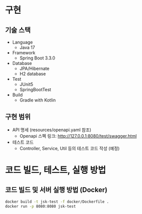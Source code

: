 # 구현
## 기술 스택
- Language
    - Java 17
- Framework
    - Spring Boot 3.3.0
- Database
    - JPA/Hibernate
    - H2 database
- Test
    - JUnit5
    - SpringBootTest
- Build
    - Gradle with Kotlin

## 구현 범위
- API 명세 (resources/openapi.yaml 참조)
    - Openapi 스펙 링크: http://127.0.0.1:8080/test/swagger.html
- 테스트 코드
    - Controller, Service, Util 등의 테스트 코드 작성 (예정)
# 코드 빌드, 테스트, 실행 방법
## 코드 빌드 및 서버 실행 방법 (Docker)
```sh
docker build -t jsk-test -f docker/Dockerfile .
docker run -p 8080:8080 jsk-test
```
